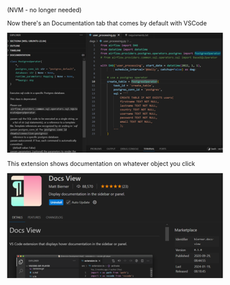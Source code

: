 (NVM - no longer needed)

Now there's an Documentation tab that comes by default with VSCode

![](img/2024-12-18-18-01-05.png)

This extension shows documentation on whatever object you click

![](img/2024-12-18-17-54-37.png)